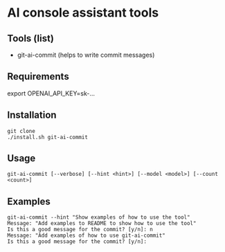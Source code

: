 # AI console assistant tools

## Tools (list)
- git-ai-commit (helps to write commit messages)

## Requirements
export OPENAI_API_KEY=sk-...

## Installation
```
git clone
./install.sh git-ai-commit
```

## Usage
```
git-ai-commit [--verbose] [--hint <hint>] [--model <model>] [--count <count>]

```

## Examples
```
git-ai-commit --hint "Show examples of how to use the tool"
Message: "Add examples to README to show how to use the tool"
Is this a good message for the commit? [y/n]: n
Message: "Add examples of how to use git-ai-commit"
Is this a good message for the commit? [y/n]: 
```